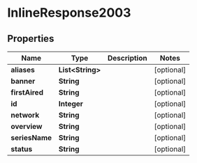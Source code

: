 
# InlineResponse2003

## Properties
Name | Type | Description | Notes
------------ | ------------- | ------------- | -------------
**aliases** | **List&lt;String&gt;** |  |  [optional]
**banner** | **String** |  |  [optional]
**firstAired** | **String** |  |  [optional]
**id** | **Integer** |  |  [optional]
**network** | **String** |  |  [optional]
**overview** | **String** |  |  [optional]
**seriesName** | **String** |  |  [optional]
**status** | **String** |  |  [optional]



